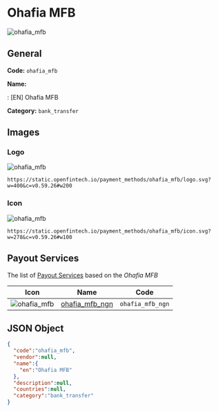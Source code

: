 
# Ohafia MFB 
![ohafia_mfb](https://static.openfintech.io/payment_methods/ohafia_mfb/logo.svg?w=400&c=v0.59.26#w200)  

## General 
**Code:** `ohafia_mfb` 
 
**Name:** 
 
:	[EN] Ohafia MFB 
 
**Category:** `bank_transfer` 
 

## Images 

### Logo 
![ohafia_mfb](https://static.openfintech.io/payment_methods/ohafia_mfb/logo.svg?w=400&c=v0.59.26#w200)  

```
https://static.openfintech.io/payment_methods/ohafia_mfb/logo.svg?w=400&c=v0.59.26#w200
```  

### Icon 
![ohafia_mfb](https://static.openfintech.io/payment_methods/ohafia_mfb/icon.svg?w=278&c=v0.59.26#w100)  

```
https://static.openfintech.io/payment_methods/ohafia_mfb/icon.svg?w=278&c=v0.59.26#w100
```  

## Payout Services 
 
The list of [Payout Services](/payout-services/) based on the _Ohafia MFB_ 

|Icon|Name|Code| 
|:---:|:---:|:---:| 
|![ohafia_mfb](https://static.openfintech.io/payout_methods/ohafia_mfb/icon.svg?w=278&c=v0.59.26#w40) |[ohafia_mfb_ngn](/payout-services/ohafia_mfb_ngn/)|`ohafia_mfb_ngn`| 
 

## JSON Object 

```json
{
  "code":"ohafia_mfb",
  "vendor":null,
  "name":{
    "en":"Ohafia MFB"
  },
  "description":null,
  "countries":null,
  "category":"bank_transfer"
}
```  
